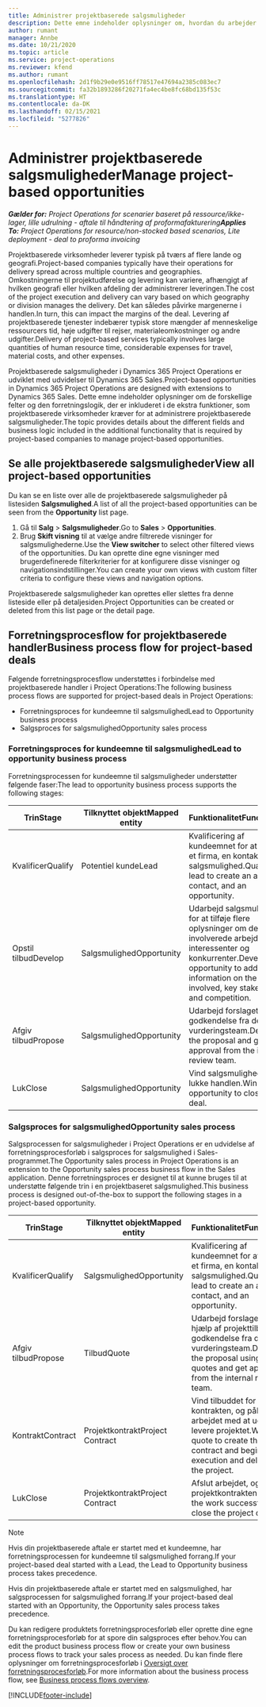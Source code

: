 ```yaml
---
title: Administrer projektbaserede salgsmuligheder
description: Dette emne indeholder oplysninger om, hvordan du arbejder med salgsmuligheder, der er relateret til projekter.
author: rumant
manager: Annbe
ms.date: 10/21/2020
ms.topic: article
ms.service: project-operations
ms.reviewer: kfend
ms.author: rumant
ms.openlocfilehash: 2d1f9b29e0e9516ff78517e47694a2385c083ec7
ms.sourcegitcommit: fa32b1893286f20271fa4ec4be8fc68bd135f53c
ms.translationtype: HT
ms.contentlocale: da-DK
ms.lasthandoff: 02/15/2021
ms.locfileid: "5277826"
---
```

# <a name="manage-project-based-opportunities"></a><span data-ttu-id="b69fd-103">Administrer projektbaserede salgsmuligheder</span><span class="sxs-lookup"><span data-stu-id="b69fd-103">Manage project-based opportunities</span></span>

<span data-ttu-id="b69fd-104">_**Gælder for:** Project Operations for scenarier baseret på ressource/ikke-lager, lille udrulning - aftale til håndtering af proformafakturering_</span><span class="sxs-lookup"><span data-stu-id="b69fd-104">_**Applies To:** Project Operations for resource/non-stocked based scenarios, Lite deployment - deal to proforma invoicing_</span></span>

<span data-ttu-id="b69fd-105">Projektbaserede virksomheder leverer typisk på tværs af flere lande og geografi.</span><span class="sxs-lookup"><span data-stu-id="b69fd-105">Project-based companies typically have their operations for delivery spread across multiple countries and geographies.</span></span> <span data-ttu-id="b69fd-106">Omkostningerne til projektudførelse og levering kan variere, afhængigt af hvilken geografi eller hvilken afdeling der administrerer leveringen.</span><span class="sxs-lookup"><span data-stu-id="b69fd-106">The cost of the project execution and delivery can vary  based on which geography or division manages the delivery.</span></span> <span data-ttu-id="b69fd-107">Det kan således påvirke margenerne i handlen.</span><span class="sxs-lookup"><span data-stu-id="b69fd-107">In turn, this can impact the margins of the deal.</span></span> <span data-ttu-id="b69fd-108">Levering af projektbaserede tjenester indebærer typisk store mængder af menneskelige ressourcers tid, høje udgifter til rejser, materialeomkostninger og andre udgifter.</span><span class="sxs-lookup"><span data-stu-id="b69fd-108">Delivery of project-based services typically involves large quantities of human resource time, considerable expenses for travel, material costs, and other expenses.</span></span>

<span data-ttu-id="b69fd-109">Projektbaserede salgsmuligheder i Dynamics 365 Project Operations er udviklet med udvidelser til Dynamics 365 Sales.</span><span class="sxs-lookup"><span data-stu-id="b69fd-109">Project-based opportunities in Dynamics 365 Project Operations are designed with extensions to Dynamics 365 Sales.</span></span> <span data-ttu-id="b69fd-110">Dette emne indeholder oplysninger om de forskellige felter og den forretningslogik, der er inkluderet i de ekstra funktioner, som projektbaserede virksomheder kræver for at administrere projektbaserede salgsmuligheder.</span><span class="sxs-lookup"><span data-stu-id="b69fd-110">The topic provides details about the different fields and business logic included in the additional functionality that is required by project-based companies to manage project-based opportunities.</span></span>

## <a name="view-all-project-based-opportunities"></a><span data-ttu-id="b69fd-111">Se alle projektbaserede salgsmuligheder</span><span class="sxs-lookup"><span data-stu-id="b69fd-111">View all project-based opportunities</span></span>

<span data-ttu-id="b69fd-112">Du kan se en liste over alle de projektbaserede salgsmuligheder på listesiden **Salgsmulighed**.</span><span class="sxs-lookup"><span data-stu-id="b69fd-112">A list of all the project-based opportunities can be seen from the **Opportunity** list page.</span></span> 

1. <span data-ttu-id="b69fd-113">Gå til **Salg** > **Salgsmuligheder**.</span><span class="sxs-lookup"><span data-stu-id="b69fd-113">Go to **Sales** > **Opportunities**.</span></span>
2. <span data-ttu-id="b69fd-114">Brug **Skift visning** til at vælge andre filtrerede visninger for salgsmulighederne.</span><span class="sxs-lookup"><span data-stu-id="b69fd-114">Use the **View switcher** to select other filtered views of the opportunities.</span></span> <span data-ttu-id="b69fd-115">Du kan oprette dine egne visninger med brugerdefinerede filterkriterier for at konfigurere disse visninger og navigationsindstillinger.</span><span class="sxs-lookup"><span data-stu-id="b69fd-115">You can create your own views with custom filter criteria to configure these views and navigation options.</span></span>

<span data-ttu-id="b69fd-116">Projektbaserede salgsmuligheder kan oprettes eller slettes fra denne listeside eller på detaljesiden.</span><span class="sxs-lookup"><span data-stu-id="b69fd-116">Project Opportunities can be created or deleted from this list page or the detail page.</span></span>

## <a name="business-process-flow-for-project-based-deals"></a><span data-ttu-id="b69fd-117">Forretningsprocesflow for projektbaserede handler</span><span class="sxs-lookup"><span data-stu-id="b69fd-117">Business process flow for project-based deals</span></span>

<span data-ttu-id="b69fd-118">Følgende forretningsprocesflow understøttes i forbindelse med projektbaserede handler i Project Operations:</span><span class="sxs-lookup"><span data-stu-id="b69fd-118">The following business process flows are supported for project-based deals in Project Operations:</span></span>

- <span data-ttu-id="b69fd-119">Forretningsproces for kundeemne til salgsmulighed</span><span class="sxs-lookup"><span data-stu-id="b69fd-119">Lead to Opportunity business process</span></span>
- <span data-ttu-id="b69fd-120">Salgsproces for salgsmulighed</span><span class="sxs-lookup"><span data-stu-id="b69fd-120">Opportunity sales process</span></span>

### <a name="lead-to-opportunity-business-process"></a><span data-ttu-id="b69fd-121">Forretningsproces for kundeemne til salgsmulighed</span><span class="sxs-lookup"><span data-stu-id="b69fd-121">Lead to opportunity business process</span></span> 
<span data-ttu-id="b69fd-122">Forretningsprocessen for kundeemne til salgsmuligheder understøtter følgende faser:</span><span class="sxs-lookup"><span data-stu-id="b69fd-122">The lead to opportunity business process supports the following stages:</span></span>

| <span data-ttu-id="b69fd-123">Trin</span><span class="sxs-lookup"><span data-stu-id="b69fd-123">Stage</span></span> | <span data-ttu-id="b69fd-124">Tilknyttet objekt</span><span class="sxs-lookup"><span data-stu-id="b69fd-124">Mapped entity</span></span> | <span data-ttu-id="b69fd-125">Funktionalitet</span><span class="sxs-lookup"><span data-stu-id="b69fd-125">Functionality</span></span> |
| --- | --- | --- |
| <span data-ttu-id="b69fd-126">Kvalificer</span><span class="sxs-lookup"><span data-stu-id="b69fd-126">Qualify</span></span> | <span data-ttu-id="b69fd-127">Potentiel kunde</span><span class="sxs-lookup"><span data-stu-id="b69fd-127">Lead</span></span> | <span data-ttu-id="b69fd-128">Kvalificering af kundeemnet for at oprette et firma, en kontakt og en salgsmulighed.</span><span class="sxs-lookup"><span data-stu-id="b69fd-128">Qualify the lead to create an account, contact, and an opportunity.</span></span> |
| <span data-ttu-id="b69fd-129">Opstil tilbud</span><span class="sxs-lookup"><span data-stu-id="b69fd-129">Develop</span></span> | <span data-ttu-id="b69fd-130">Salgsmulighed</span><span class="sxs-lookup"><span data-stu-id="b69fd-130">Opportunity</span></span> | <span data-ttu-id="b69fd-131">Udarbejd salgsmuligheden for at tilføje flere oplysninger om det involverede arbejde, interessenter og konkurrenter.</span><span class="sxs-lookup"><span data-stu-id="b69fd-131">Develop the opportunity to add more information on the work involved, key stakeholders, and competition.</span></span> |
| <span data-ttu-id="b69fd-132">Afgiv tilbud</span><span class="sxs-lookup"><span data-stu-id="b69fd-132">Propose</span></span> | <span data-ttu-id="b69fd-133">Salgsmulighed</span><span class="sxs-lookup"><span data-stu-id="b69fd-133">Opportunity</span></span> | <span data-ttu-id="b69fd-134">Udarbejd forslaget, og få godkendelse fra det interne vurderingsteam.</span><span class="sxs-lookup"><span data-stu-id="b69fd-134">Develop the proposal and get approval from the internal review team.</span></span> |
| <span data-ttu-id="b69fd-135">Luk</span><span class="sxs-lookup"><span data-stu-id="b69fd-135">Close</span></span> | <span data-ttu-id="b69fd-136">Salgsmulighed</span><span class="sxs-lookup"><span data-stu-id="b69fd-136">Opportunity</span></span> | <span data-ttu-id="b69fd-137">Vind salgsmuligheden for lukke handlen.</span><span class="sxs-lookup"><span data-stu-id="b69fd-137">Win the opportunity to close the deal.</span></span> |

### <a name="opportunity-sales-process"></a><span data-ttu-id="b69fd-138">Salgsproces for salgsmulighed</span><span class="sxs-lookup"><span data-stu-id="b69fd-138">Opportunity sales process</span></span>
<span data-ttu-id="b69fd-139">Salgsprocessen for salgsmuligheder i Project Operations er en udvidelse af forretningsprocesforløb i salgsproces for salgsmulighed i Sales-programmet.</span><span class="sxs-lookup"><span data-stu-id="b69fd-139">The Opportunity sales process in Project Operations is an extension to the Opportunity sales process business flow in the Sales application.</span></span> <span data-ttu-id="b69fd-140">Denne forretningsproces er designet til at kunne bruges til at understøtte følgende trin i en projektbaseret salgsmulighed.</span><span class="sxs-lookup"><span data-stu-id="b69fd-140">This business process is designed out-of-the-box to support the following stages in a project-based opportunity.</span></span>

| <span data-ttu-id="b69fd-141">Trin</span><span class="sxs-lookup"><span data-stu-id="b69fd-141">Stage</span></span> | <span data-ttu-id="b69fd-142">Tilknyttet objekt</span><span class="sxs-lookup"><span data-stu-id="b69fd-142">Mapped entity</span></span> | <span data-ttu-id="b69fd-143">Funktionalitet</span><span class="sxs-lookup"><span data-stu-id="b69fd-143">Functionality</span></span> |
| --- | --- | --- |
| <span data-ttu-id="b69fd-144">Kvalificer</span><span class="sxs-lookup"><span data-stu-id="b69fd-144">Qualify</span></span> | <span data-ttu-id="b69fd-145">Salgsmulighed</span><span class="sxs-lookup"><span data-stu-id="b69fd-145">Opportunity</span></span> | <span data-ttu-id="b69fd-146">Kvalificering af kundeemnet for at oprette et firma, en kontakt og en salgsmulighed.</span><span class="sxs-lookup"><span data-stu-id="b69fd-146">Qualify the lead to create an account, contact, and an opportunity.</span></span> |
| <span data-ttu-id="b69fd-147">Afgiv tilbud</span><span class="sxs-lookup"><span data-stu-id="b69fd-147">Propose</span></span> | <span data-ttu-id="b69fd-148">Tilbud</span><span class="sxs-lookup"><span data-stu-id="b69fd-148">Quote</span></span> | <span data-ttu-id="b69fd-149">Udarbejd forslaget ved hjælp af projekttilbud, og få godkendelse fra det interne vurderingsteam.</span><span class="sxs-lookup"><span data-stu-id="b69fd-149">Develop the proposal using project quotes and get approval from the internal review team.</span></span> |
| <span data-ttu-id="b69fd-150">Kontrakt</span><span class="sxs-lookup"><span data-stu-id="b69fd-150">Contract</span></span> | <span data-ttu-id="b69fd-151">Projektkontrakt</span><span class="sxs-lookup"><span data-stu-id="b69fd-151">Project Contract</span></span> | <span data-ttu-id="b69fd-152">Vind tilbuddet for at oprette kontrakten, og påbegynd arbejdet med at udføre og levere projektet.</span><span class="sxs-lookup"><span data-stu-id="b69fd-152">Win the quote to create the contract and begin execution and delivery on the project.</span></span> |
| <span data-ttu-id="b69fd-153">Luk</span><span class="sxs-lookup"><span data-stu-id="b69fd-153">Close</span></span> | <span data-ttu-id="b69fd-154">Projektkontrakt</span><span class="sxs-lookup"><span data-stu-id="b69fd-154">Project Contract</span></span> | <span data-ttu-id="b69fd-155">Afslut arbejdet, og luk projektkontrakten.</span><span class="sxs-lookup"><span data-stu-id="b69fd-155">Finish the work successfully and close the project contract.</span></span> |

> [!NOTE]
> <span data-ttu-id="b69fd-156">Hvis din projektbaserede aftale er startet med et kundeemne, har forretningsprocessen for kundeemne til salgsmulighed forrang.</span><span class="sxs-lookup"><span data-stu-id="b69fd-156">If your project-based deal started with a Lead, the Lead to Opportunity business process takes precedence.</span></span>
>
> <span data-ttu-id="b69fd-157">Hvis din projektbaserede aftale er startet med en salgsmulighed, har salgsprocessen for salgsmulighed forrang.</span><span class="sxs-lookup"><span data-stu-id="b69fd-157">If your project-based deal started with an Opportunity, the Opportunity sales process takes precedence.</span></span>

<span data-ttu-id="b69fd-158">Du kan redigere produktets forretningsprocesforløb eller oprette dine egne forretningsprocesforløb for at spore din salgsproces efter behov.</span><span class="sxs-lookup"><span data-stu-id="b69fd-158">You can edit the product business process flow or create your own business process flows to track your sales process as needed.</span></span> <span data-ttu-id="b69fd-159">Du kan finde flere oplysninger om forretningsprocesforløb i [Oversigt over forretningsprocesforløb](https://docs.microsoft.com/dynamics365/customerengagement/on-premises/customize/business-process-flows-overview).</span><span class="sxs-lookup"><span data-stu-id="b69fd-159">For more information about the business process flow, see [Business process flows overview](https://docs.microsoft.com/dynamics365/customerengagement/on-premises/customize/business-process-flows-overview).</span></span>


[!INCLUDE[footer-include](../includes/footer-banner.md)]
